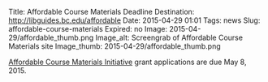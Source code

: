 Title: Affordable Course Materials Deadline
Destination: http://libguides.bc.edu/affordable 
Date: 2015-04-29 01:01 
Tags: news 
Slug: affordable-course-materials
Expired: no
Image: 2015-04-29/affordable_thumb.png
Image_alt: Screengrab of Affordable Course Materials site
Image_thumb: 2015-04-29/affordable_thumb.png

[Affordable Course Materials Initiative](http://libguides.bc.edu/affordable) grant applications are due May 8, 2015.